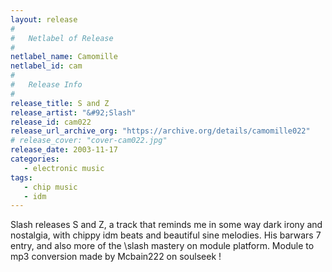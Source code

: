 ```yaml
---
layout: release
#
#   Netlabel of Release
#
netlabel_name: Camomille
netlabel_id: cam
#
#   Release Info
#
release_title: S and Z
release_artist: "&#92;Slash"
release_id: cam022
release_url_archive_org: "https://archive.org/details/camomille022"
# release_cover: "cover-cam022.jpg"
release_date: 2003-11-17
categories:
   - electronic music
tags:
   - chip music
   - idm
---
```

Slash releases S and Z, a track that reminds me in some way dark irony and nostalgia, with chippy idm beats and beautiful sine melodies. His barwars 7 entry, and also more of the \slash mastery on module platform. Module to mp3 conversion made by Mcbain222 on soulseek !
